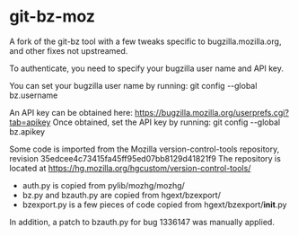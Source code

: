 git-bz-moz
==========

A fork of the git-bz tool with a few tweaks specific to bugzilla.mozilla.org, and other fixes not upstreamed.

To authenticate, you need to specify your bugzilla user name and API key.

You can set your bugzilla user name by running:
  git config --global bz.username <your username>

An API key can be obtained here:
  https://bugzilla.mozilla.org/userprefs.cgi?tab=apikey
Once obtained, set the API key by running:
  git config --global bz.apikey <your bugzilla API key>

Some code is imported from the Mozilla version-control-tools repository, revision 35edcee4c73415fa45ff95ed07bb8129d41821f9
The repository is located at https://hg.mozilla.org/hgcustom/version-control-tools/
  - auth.py is copied from pylib/mozhg/mozhg/
  - bz.py and bzauth.py are copied from hgext/bzexport/
  - bzexport.py is a few pieces of code copied from hgext/bzexport/__init__.py

In addition, a patch to bzauth.py for bug 1336147 was manually applied.